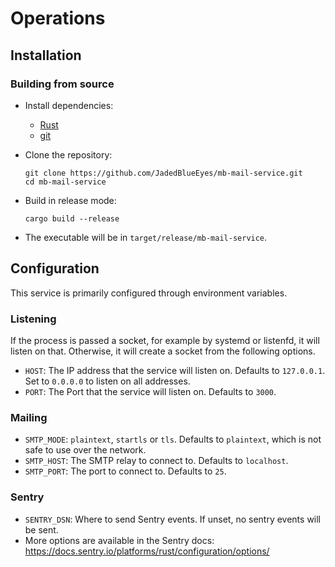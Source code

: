 # Operations

## Installation

### Building from source

- Install dependencies:
  - [Rust](https://rustup.rs)
  - [git](https://git-scm.com/)
- Clone the repository:
  
  ```shell
  git clone https://github.com/JadedBlueEyes/mb-mail-service.git
  cd mb-mail-service
  ```
  
- Build in release mode:
  
  ```shell
  cargo build --release
  ```

- The executable will be in `target/release/mb-mail-service`.

## Configuration

This service is primarily configured through environment variables.

### Listening

If the process is passed a socket, for example by systemd or listenfd, it will listen on that. Otherwise, it will create a socket from the following options.

- `HOST`: The IP address that the service will listen on. Defaults to `127.0.0.1`. Set to `0.0.0.0` to listen on all addresses.
- `PORT`: The Port that the service will listen on. Defaults to `3000`.

### Mailing

- `SMTP_MODE`: `plaintext`, `startls` or `tls`. Defaults to `plaintext`, which is not safe to use over the network.
- `SMTP_HOST`: The SMTP relay to connect to. Defaults to `localhost`.
- `SMTP_PORT`: The port to connect to. Defaults to `25`.

### Sentry

- `SENTRY_DSN`: Where to send Sentry events. If unset, no sentry events will be sent.
- More options are available in the Sentry docs: <https://docs.sentry.io/platforms/rust/configuration/options/>
